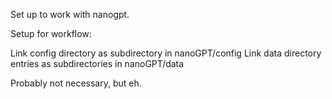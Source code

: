 Set up to work with nanogpt.

Setup for workflow:

Link config directory as subdirectory in nanoGPT/config
Link data directory entries as subdirectories in nanoGPT/data

Probably not necessary, but eh.
